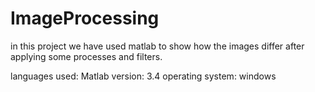 # ImageProcessing
in this project we have used matlab to show how the images differ after applying some processes and filters.

languages used: Matlab
version: 3.4
operating system: windows
